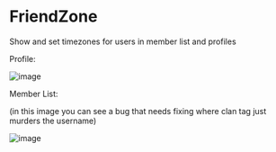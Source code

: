 # FriendZone
Show and set timezones for users in member list and profiles

Profile:

![image](https://github.com/user-attachments/assets/103d2369-711c-45a0-aee5-be2fa790fb6d)

Member List: 

(in this image you can see a bug that needs fixing where clan tag just murders the username)

![image](https://github.com/user-attachments/assets/4bc53e6b-b733-4b0d-8c39-6766525c6d88)


